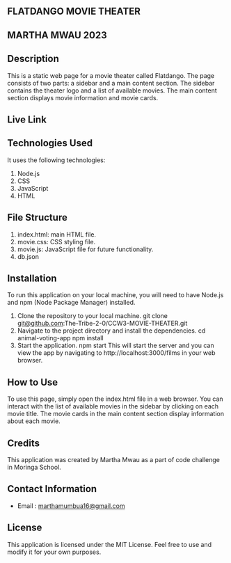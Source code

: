 ## FLATDANGO MOVIE THEATER
## MARTHA MWAU 2023

## Description
This is a static web page for a movie theater called Flatdango. The page consists of two parts: a sidebar and a main content section. The sidebar contains the theater logo and a list of available movies. The main content section displays movie information and movie cards.

## Live Link


## Technologies Used
It uses the following technologies:
1. Node.js
2. CSS
3. JavaScript
4. HTML

## File Structure
1. index.html: main HTML file.
2. movie.css: CSS styling file.
3. movie.js: JavaScript file for future functionality.
4. db.json


## Installation
To run this application on your local machine, you will need to have Node.js and npm (Node Package Manager) installed.
1. Clone the repository to your local machine.
git clone git@github.com:The-Tribe-2-0/CCW3-MOVIE-THEATER.git
2. Navigate to the project directory and install the dependencies.
cd animal-voting-app
npm install
3. Start the application.
npm start
This will start the server and you can view the app by navigating to http://localhost:3000/films in your web browser.

## How to Use
To use this page, simply open the index.html file in a web browser. You can interact with the list of available movies in the sidebar by clicking on each movie title. The movie cards in the main content section display information about each movie.

## Credits
This application was created by Martha Mwau as a part of code challenge in Moringa School.

## Contact Information
* Email : marthamumbua16@gmail.com

## License
This application is licensed under the MIT License. Feel free to use and modify it for your own purposes.